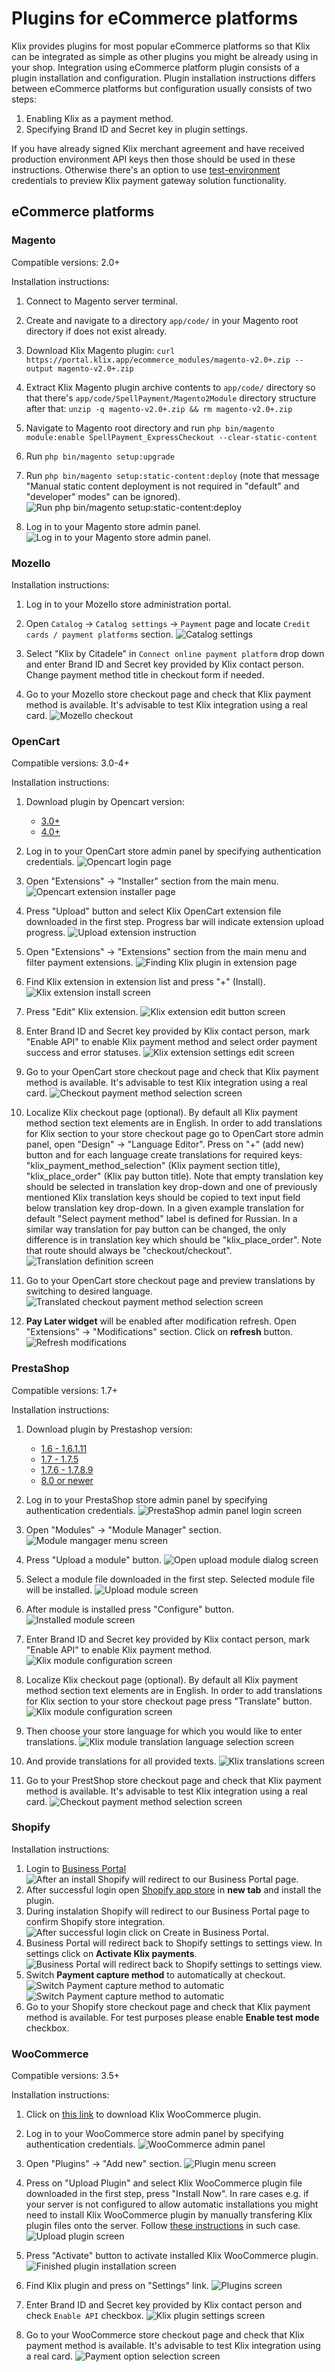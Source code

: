 # Plugins for eCommerce platforms

Klix provides plugins for most popular eCommerce platforms so that Klix can be integrated as simple as other plugins you might be already using in your shop. Integration using eCommerce platform plugin consists of a plugin installation and configuration. Plugin installation instructions differs between eCommerce platforms but configuration usually consists of two steps:

1. Enabling Klix as a payment method.
2. Specifying Brand ID and Secret key in plugin settings.

If you have already signed Klix merchant agreement and have received production environment API keys then those should be used in these instructions. Otherwise there's an option to use [test-environment](/../test-environment) credentials to preview Klix payment gateway solution functionality.

## eCommerce platforms

### Magento

Compatible versions: 2.0+

Installation instructions:

1. Connect to Magento server terminal.
2. Create and navigate to a directory `app/code/` in your Magento root directory if does not exist already.
3. Download Klix Magento plugin: `curl https://portal.klix.app/ecommerce_modules/magento-v2.0+.zip --output magento-v2.0+.zip`
4. Extract Klix Magento plugin archive contents to `app/code/` directory so that there's `app/code/SpellPayment/Magento2Module` directory structure after that: `unzip -q magento-v2.0+.zip && rm magento-v2.0+.zip`
5. Navigate to Magento root directory and run `php bin/magento module:enable SpellPayment_ExpressCheckout --clear-static-content`
6. Run `php bin/magento setup:upgrade`
7. Run `php bin/magento setup:static-content:deploy` (note that message "Manual static content deployment is not required in "default" and "developer" modes" can be ignored).
![Run php bin/magento setup:static-content:deploy](../images/ecommerce-platforms/magento/1_run_commands.png#instruction-image)

8. Log in to your Magento store admin panel.
![Log in to your Magento store admin panel.](../images/ecommerce-platforms/magento/2_login.png#instruction-image)

### Mozello

Installation instructions:

1. Log in to your Mozello store administration portal.
2. Open `Catalog` -> `Catalog settings` -> `Payment` page and locate `Credit cards / payment platforms` section.
![Catalog settings](../images/ecommerce-platforms/mozello/1_provide_klix_settings.png#instruction-image)

3. Select "Klix by Citadele" in `Connect online payment platform` drop down and enter Brand ID and Secret key provided by Klix contact person. Change payment method title in checkout form if needed.
4. Go to your Mozello store checkout page and check that Klix payment method is available. It's advisable to test Klix integration using a real card.
![Mozello checkout](../images/ecommerce-platforms/mozello/2_preview_klix_payment_method.png#instruction-image)


### OpenCart

Compatible versions: 3.0-4+

Installation instructions:

1. Download plugin by Opencart version:
    * [3.0+](https://klixecom.blob.core.windows.net/modules/opencart-v3.0+.ocmod.zip)
    * [4.0+](https://klixecom.blob.core.windows.net/modules/oc/klix.ocmod.zip) 
2. Log in to your OpenCart store admin panel by specifying authentication credentials.
![Opencart login page](../images/ecommerce-platforms/opencart/1_login.png#instruction-image)


3. Open "Extensions" -> "Installer" section from the main menu.
![Opencart extension installer page](../images/ecommerce-platforms/opencart/2_open_extension_upload_section.png#instruction-image)

4. Press "Upload" button and select Klix OpenCart extension file downloaded in the first step. Progress bar will indicate extension upload progress.
![Upload extension instruction](../images/ecommerce-platforms/opencart/3_upload_extension.png#instruction-image)

5. Open "Extensions" -> "Extensions" section from the main menu and filter payment extensions.
![Finding Klix plugin in extension page](../images/ecommerce-platforms/opencart/4_filter_extensions.png#instruction-image)

6. Find Klix extension in extension list and press "+" (Install).
![Klix extension install screen](../images/ecommerce-platforms/opencart/5_install_extension.png#instruction-image)

7. Press "Edit" Klix extension.
![Klix extension edit button screen](../images/ecommerce-platforms/opencart/6_edit_extension.png#instruction-image)

8. Enter Brand ID and Secret key provided by Klix contact person, mark "Enable API" to enable Klix payment method and select order payment success and error statuses.
![Klix extension settings edit screen](../images/ecommerce-platforms/opencart/7_edit_extension_settings.png#instruction-image)

9. Go to your OpenCart store checkout page and check that Klix payment method is available. It's advisable to test Klix integration using a real card.
![Checkout payment method selection screen](../images/ecommerce-platforms/opencart/8_preview_klix_payment_method.png#instruction-image)

10. Localize Klix checkout page (optional). By default all Klix payment method section text elements are in English. In order to add translations for Klix section to your store checkout page go to OpenCart store admin panel, open "Design" -> "Language Editor". Press on "+" (add new) button and for each language create translations for required keys: "klix_payment_method_selection" (Klix payment section title), "klix_place_order" (Klix pay button title). Note that empty translation key should be selected in translation key drop-down and one of previously mentioned Klix translation keys should be copied to text input field below translation key drop-down. In a given example translation for default "Select payment method" label is defined for Russian. In a similar way translation for pay button can be changed, the only difference is in translation key which should be "klix_place_order". Note that route should always be "checkout/checkout".
![Translation definition screen](../images/ecommerce-platforms/opencart/9_localize_klix_payment_section.png#instruction-image)

11. Go to your OpenCart store checkout page and preview translations by switching to desired language.
![Translated checkout payment method selection screen](../images/ecommerce-platforms/opencart/10_preview_translated_payment_section.png#instruction-image)

12. <b>Pay Later widget</b> will be enabled after modification refresh. Open "Extensions" -> "Modifications" section. Click on <b> refresh</b> button.
![Refresh modifications](../images/ecommerce-platforms/opencart/11_modifications_refresh.png#instruction-image)


### PrestaShop

Compatible versions: 1.7+

Installation instructions:

1. Download plugin by Prestashop version:
    * [1.6 - 1.6.1.11](https://klixecom.blob.core.windows.net/modules/klix-prestashop1.6.zip)
    * [1.7 - 1.7.5](https://portal.klix.app/ecommerce_modules/prestashop-v1.7+.zip) 
    * [1.7.6 - 1.7.8.9](https://klixecom.blob.core.windows.net/modules/klix-prestashop.zip) 
    * [8.0 or newer](https://klixecom.blob.core.windows.net/modules/klix-prestashop8.zip) 

2. Log in to your PrestaShop store admin panel by specifying authentication credentials.
![PrestaShop admin panel login screen](../images/ecommerce-platforms/prestashop/1_login.png#instruction-image)

3. Open "Modules" -> "Module Manager" section.
![Module mangager menu screen](../images/ecommerce-platforms/prestashop/2_open_module_manager.png#instruction-image)

4. Press "Upload a module" button.
![Open upload module dialog screen](../images/ecommerce-platforms/prestashop/3_upload_module_button.png#instruction-image)

5. Select a module file downloaded in the first step. Selected module file will be installed.
![Upload module screen](../images/ecommerce-platforms/prestashop/4_select_module_file.png#instruction-image)

6. After module is installed press "Configure" button.
![Installed module screen](../images/ecommerce-platforms/prestashop/5_press_configure_module.png#instruction-image)

7. Enter Brand ID and Secret key provided by Klix contact person, mark "Enable API" to enable Klix payment method.
![Klix module configuration screen](../images/ecommerce-platforms/prestashop/6_configure_module.png#instruction-image)

8. Localize Klix checkout page (optional). By default all Klix payment method section text elements are in English. In order to add translations for Klix section to your store checkout page press "Translate" button.
![Klix module configuration screen](../images/ecommerce-platforms/prestashop/7_translate_module.png#instruction-image)

9. Then choose your store language for which you would like to enter translations.
![Klix module translation language selection screen](../images/ecommerce-platforms/prestashop/8_choose_language.png#instruction-image)

10.  And provide translations for all provided texts.
![Klix translations screen](../images/ecommerce-platforms/prestashop/9_provide_translations.png#instruction-image)

11. Go to your PrestShop store checkout page and check that Klix payment method is available. It's advisable to test Klix integration using a real card.
![Checkout payment method selection screen](../images/ecommerce-platforms/prestashop/10_preview_klix_payment_method.png#instruction-image)


### Shopify

Installation instructions:

1. Login to [Business Portal](https://portal.klix.app/)
![After an install Shopify will redirect to our Business Portal page.](../images/ecommerce-platforms/shopify/business-portal.png#instruction-image)
2. After successful login open [Shopify app store](https://apps.shopify.com/klix-payments) in **new tab** and install the plugin.
3. During instalation Shopify will redirect to our Business Portal page to confirm Shopify store integration.
    ![After successful login click on Create in Business Portal.](../images/ecommerce-platforms/shopify/create-merchant-business-portal.png#instruction-image)
4. Business Portal will redirect back to Shopify settings to settings view. In settings click on **Activate Klix payments**.
    ![Business Portal will redirect back to Shopify settings to settings view.](../images/ecommerce-platforms/shopify/activate-klix-payments.png#instruction-image)
5. Switch **Payment capture method** to automatically at checkout.
![Switch Payment capture method to automatic](../images/ecommerce-platforms/shopify/payment-capture-method-1.png#instruction-image)
![Switch Payment capture method to automatic](../images/ecommerce-platforms/shopify/automatically-checkout.png#instruction-image)
6. Go to your Shopify store checkout page and check that Klix payment method is available. For test purposes please enable **Enable test mode** checkbox.

### WooCommerce

Compatible versions: 3.5+

Installation instructions:

1. Click on [this link](https://klixecom.blob.core.windows.net/modules/spell-woocommerce.zip) to download Klix WooCommerce plugin.
2. Log in to your WooCommerce store admin panel by specifying authentication credentials.
![WooCommerce admin panel](../images/ecommerce-platforms/woocommerce/1_login.png#instruction-image)

3. Open "Plugins" -> "Add new" section.
![Plugin menu screen](../images/ecommerce-platforms/woocommerce/2_select_plugin_menu.png#instruction-image)

4. Press on "Upload Plugin" and select Klix WooCommerce plugin file downloaded in the first step, press "Install Now". In rare cases e.g. if your server is not configured to allow automatic installations you might need to install Klix WooCommerce plugin by manually transfering Klix plugin files onto the server. Follow [these instructions](https://wordpress.org/support/article/managing-plugins/#manual-plugin-installation) in such case.
![Upload plugin screen](../images/ecommerce-platforms/woocommerce/3_upload_plugin.png#instruction-image)

5. Press "Activate" button to activate installed Klix WooCommerce plugin.
![Finished plugin installation screen](../images/ecommerce-platforms/woocommerce/4_activate_plugin.png#instruction-image)

6. Find Klix plugin and press on "Settings" link.
![Plugins screen](../images/ecommerce-platforms/woocommerce/5_find_klix_plugin.png#instruction-image)

7. Enter Brand ID and Secret key provided by Klix contact person and check `Enable API` checkbox.
![Klix plugin settings screen](../images/ecommerce-platforms/woocommerce/6_specify_klix_plugin_settings.png#instruction-image)

8. Go to your WooCommerce store checkout page and check that Klix payment method is available. It's advisable to test Klix integration using a real card.
![Payment option selection screen](../images/ecommerce-platforms/woocommerce/7_test_klix_payment_option.png#instruction-image)
